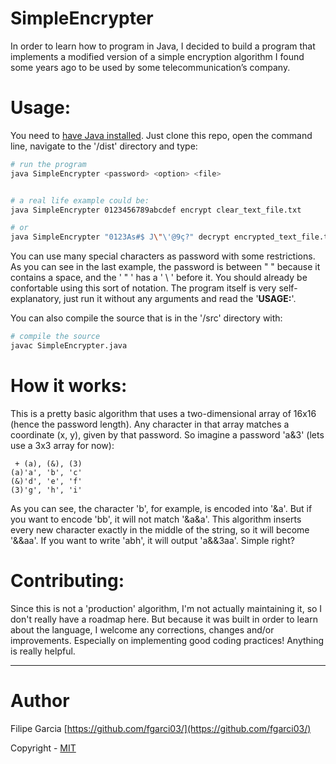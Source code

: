 SimpleEncrypter
============
In order to learn how to program in Java, I decided to build a program that implements a modified version of a simple encryption algorithm I found some years ago to be used by some telecommunication’s company.


Usage:
============
You need to [have Java installed](https://www.java.com/en/download/help/download_options.xml). Just clone this repo, open the command line, navigate to the '/dist' directory and type:
```sh
# run the program
java SimpleEncrypter <password> <option> <file>


# a real life example could be:
java SimpleEncrypter 0123456789abcdef encrypt clear_text_file.txt

# or
java SimpleEncrypter "0123As#$ J\"\'@9ç?" decrypt encrypted_text_file.txt
```
You can use many special characters as password with some restrictions. As you can see in the last example, the password is between " " because it contains a space, and the ' " ' has a ' \ ' before it. You should already be confortable using this sort of notation. The program itself is very self-explanatory, just run it without any arguments and read the '**USAGE:**'.

You can also compile the source that is in the '/src' directory with:
```sh
# compile the source
javac SimpleEncrypter.java 
```


How it works:
============
This is a pretty basic algorithm that uses a two-dimensional array of 16x16 (hence the password length). Any character in that array matches a coordinate (x, y), given by that password. So imagine a password 'a&3' (lets use a 3x3 array for now):
```
 + (a), (&), (3)
(a)'a', 'b', 'c'
(&)'d', 'e', 'f'
(3)'g', 'h', 'i'
```
As you can see, the character 'b', for example, is encoded into '&a'. But if you want to encode 'bb', it will not match '&a&a'. This algorithm inserts every new character exactly in the middle of the string, so it will become '&&aa'. If you want to write 'abh', it will output 'a&&3aa'. Simple right?


Contributing:
============
Since this is not a 'production' algorithm, I'm not actually maintaining it, so I don't really have a roadmap here. But because it was built in order to learn about the language, I welcome any corrections, changes and/or improvements. Especially on implementing good coding practices! Anything is really helpful.


___
Author
============
Filipe Garcia [https://github.com/fgarci03/](https://github.com/fgarci03/)

Copyright - [MIT](LICENSE.md)
